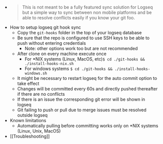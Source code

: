 - > This is not meant to be a fully featured sync solution for Logseq but a simple way to sync between non mobile platforms and be able to resolve conflicts easily if you know your git foo.
- How to setup logseq git hook sync
	- Copy the `git-hooks` folder in the top of your logseq database
	- Be sure that the repo is configured to use SSH keys to be able to push without entering credentials
		- Note: other options work too but are not recommended
	- After clone on every machine execute once
		- For *NIX systems (Linux, MacOS, etc)`$ cd ./git-hooks && ./install-hooks-nix.sh`
		- For windows systems `$ cd ./git-hooks && ./install-hooks-windows.sh`
	- It might be necessary to restart logseq for the auto commit option to take effect
	- Changes will be committed every 60s and directly pushed thereafter if there are no conflicts
	- If there is an issue the corresponding git error will be shown in logseq
	- Git failing to push or pull due to merge issues must be resolved outside logseq
- Known limitations
	- Automatically pulling before committing works only on *NIX systems (Linux, Unix, MacOS)
- [[Troubleshooting]]
